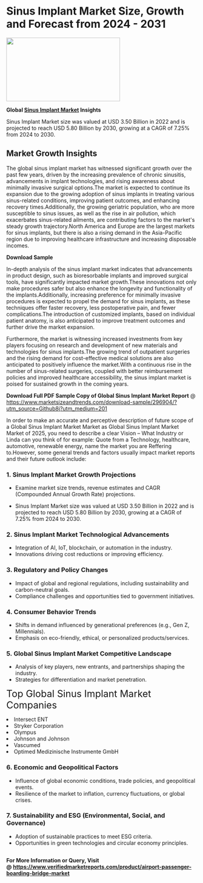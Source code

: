 <H1>Sinus Implant Market Size, Growth and Forecast from 2024 - 2031</H1><img class="aligncenter size-medium wp-image-584254" src="https://thirdeyenews.in/wp-content/uploads/2024/09/Global-Market-Research-300x168.jpeg" alt="" width="300" height="168" /><p><strong>Global&nbsp;<a href="https://www.marketsizeandtrends.com/download-sample/296904/?utm_source=Github8j?utm_medium=201">Sinus Implant Market</a> Insights</strong></p><p>Sinus Implant Market size was valued at USD 3.50 Billion in 2022 and is projected to reach USD 5.80 Billion by 2030, growing at a CAGR of 7.25% from 2024 to 2030.</p><p><h2>Market Growth Insights</h2> <p>The global sinus implant market has witnessed significant growth over the past few years, driven by the increasing prevalence of chronic sinusitis, advancements in implant technologies, and rising awareness about minimally invasive surgical options.The market is expected to continue its expansion due to the growing adoption of sinus implants in treating various sinus-related conditions, improving patient outcomes, and enhancing recovery times.Additionally, the growing geriatric population, who are more susceptible to sinus issues, as well as the rise in air pollution, which exacerbates sinus-related ailments, are contributing factors to the market's steady growth trajectory.North America and Europe are the largest markets for sinus implants, but there is also a rising demand in the Asia-Pacific region due to improving healthcare infrastructure and increasing disposable incomes.</p> <p><strong>Download Sample</strong></p> <p>In-depth analysis of the sinus implant market indicates that advancements in product design, such as bioresorbable implants and improved surgical tools, have significantly impacted market growth.These innovations not only make procedures safer but also enhance the longevity and functionality of the implants.Additionally, increasing preference for minimally invasive procedures is expected to propel the demand for sinus implants, as these techniques offer faster recovery, less postoperative pain, and fewer complications.The introduction of customized implants, based on individual patient anatomy, is also anticipated to improve treatment outcomes and further drive the market expansion.</p> <p>Furthermore, the market is witnessing increased investments from key players focusing on research and development of new materials and technologies for sinus implants.The growing trend of outpatient surgeries and the rising demand for cost-effective medical solutions are also anticipated to positively influence the market.With a continuous rise in the number of sinus-related surgeries, coupled with better reimbursement policies and improved healthcare accessibility, the sinus implant market is poised for sustained growth in the coming years.</p> <p><span class=""><strong>Download Full PDF Sample Copy of Global Sinus Implant Market Report</strong> @ <a href="https://www.marketsizeandtrends.com/download-sample/296904/?utm_source=Github8j?utm_medium=201" target="_blank">https://www.marketsizeandtrends.com/download-sample/296904/?utm_source=Github8j?utm_medium=201</a></span></p><p>In order to make an accurate and perceptive description of future scope of a Global&nbsp;Sinus Implant Market Market as Global&nbsp;Sinus Implant Market Market of 2025, you need to describe a clear Vision &ndash; What Industry or Linda can you think of for example: Quote from a Technology, healthcare, automotive, renewable energy, name the market you are Reffering to.However, some general trends and factors usually impact market reports and their future outlook include:</p><h3>1.&nbsp;<strong>Sinus Implant Market Growth Projections</strong></h3><ul><li>Examine market size trends, revenue estimates and CAGR (Compounded Annual Growth Rate) projections.</li><li><p>Sinus Implant Market size was valued at USD 3.50 Billion in 2022 and is projected to reach USD 5.80 Billion by 2030, growing at a CAGR of 7.25% from 2024 to 2030.</p></li></ul><h3>2.&nbsp;<strong>Sinus Implant Market Technological Advancements</strong></h3><ul><li>Integration of AI, IoT, blockchain, or automation in the industry.</li><li>Innovations driving cost reductions or improving efficiency.</li></ul><h3>3.&nbsp;<strong>Regulatory and Policy Changes</strong></h3><ul><li>Impact of global and regional regulations, including sustainability and carbon-neutral goals.</li><li>Compliance challenges and opportunities tied to government initiatives.</li></ul><h3>4.&nbsp;<strong>Consumer Behavior Trends</strong></h3><ul><li>Shifts in demand influenced by generational preferences (e.g., Gen Z, Millennials).</li><li>Emphasis on eco-friendly, ethical, or personalized products/services.</li></ul><h3>5.&nbsp;<strong>Global Sinus Implant Market Competitive Landscape</strong></h3><ul><li>Analysis of key players, new entrants, and partnerships shaping the industry.</li><li>Strategies for differentiation and market penetration.</li></ul><p data-pm-slice="1 1 []"><span style="color: inherit; font-family: inherit; font-size: 25px;">Top Global Sinus Implant Market Companies</span></p><div class="" data-test-id=""><p><li>Intersect ENT</li><li> Stryker Corporation</li><li> Olympus</li><li> Johnson and Johnson</li><li> Vascumed</li><li> Optimed Medizinische Instrumente GmbH</li></p></div><h3>6.&nbsp;<strong>Economic and Geopolitical Factors</strong></h3><ul><li>Influence of global economic conditions, trade policies, and geopolitical events.</li><li>Resilience of the market to inflation, currency fluctuations, or global crises.</li></ul><h3>7.&nbsp;<strong>Sustainability and ESG (Environmental, Social, and Governance)</strong></h3><ul><li>Adoption of sustainable practices to meet ESG criteria.</li><li>Opportunities in green technologies and circular economy principles.</li></ul><h2><strong style="font-size: 14px;">For More Information or Query, Visit @&nbsp;</strong><a style="background-color: #ffffff; font-size: 14px;" href="https://www.marketsizeandtrends.com/report/sinus-implant-market/" target="_blank">https://www.verifiedmarketreports.com/product/airport-passenger-boarding-bridge-market</a></h2>